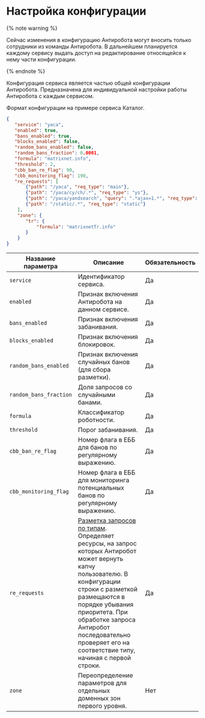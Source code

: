 # Настройка конфигурации

{% note warning %}

Сейчас изменения в конфигурацию Антиробота могут вносить только сотрудники из команды Антиробота. В дальнейшем планируется каждому сервису выдать доступ на редактирование относящейся к нему части конфигурации.

{% endnote %}


Конфигурация сервиса является частью общей конфигурации Антиробота. Предназначена для индивидуальной настройки работы Антиробота с каждым сервисом.

Формат конфигурации на примере сервиса Каталог.

```json
{
   "service": "yaca",
   "enabled": true,
   "bans_enabled": true,
   "blocks_enabled": false,
   "random_bans_enabled": false,
   "random_bans_fraction": 0.0001,
   "formula": "matrixnet.info",
   "threshold": 2,
   "cbb_ban_re_flag": 90,
   "cbb_monitoring_flag": 190,
   "re_requests": [
       {"path": "/yaca", "req_type": "main"},
       {"path": "/yaca/cy/ch/.*", "req_type": "ys"},
       {"path": "/yaca/yandsearch", "query": ".*ajax=1.*", "req_type": "api"},
       {"path": "/static/.*", "req_type": "static"}
    ],
    "zone": {
       "tr": {
           "formula": "matrixnetTr.info"
       }
    }
}
```

Название параметра | Описание | Обязательность
----- | ----- | -----
`service` | Идентификатор сервиса. | Да
`enabled` | Признак включения Антиробота на данном сервисе. | Да
`bans_enabled` | Признак включения забанивания. | Да
`blocks_enabled` | Признак включения блокировок. | Да
`random_bans_enabled` | Признак включения случайных банов (для сбора разметки). | Да
`random_bans_fraction` | Доля запросов со случайными банами. | Да
`formula` | Классификатор роботности. | Да
`threshold` | Порог забанивания. | Да
`cbb_ban_re_flag` | Номер флага в ЕББ для банов по регулярному выражению. | Да
`cbb_monitoring_flag` | Номер флага в ЕББ для мониторинга потенциальных банов по регулярному выражению. | Да
`re_requests` | [Разметка запросов по типам](markup.md). Определяет ресурсы, на запрос которых Антиробот может вернуть капчу пользователю. В конфигурации строки с разметкой размещаются в порядке убывания приоритета. При обработке запроса Антиробот последовательно проверяет его на соответствие типу, начиная с первой строки. | Да
`zone` | Переопределение параметров для отдельных доменных зон первого уровня. | Нет


